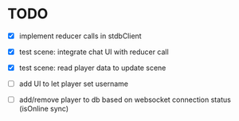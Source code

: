 # TODO

- [x] implement reducer calls in stdbClient
- [x] test scene: integrate chat UI with reducer call
- [x] test scene: read player data to update scene
- [ ] add UI to let player set username
- [ ] add/remove player to db based on websocket connection status (isOnline sync)



